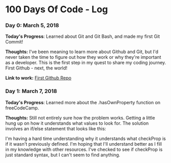 # 100 Days Of Code - Log

### Day 0: March 5, 2018

**Today's Progress**: Learned about Git and Git Bash, and made my first Git Commit!

**Thoughts:** I've been meaning to learn more about Github and Git, but I'd never taken the time to figure out how they work or why they're important as a developer. This is the first step in my quest to share my coding journey. First Github - next, the world!

**Link to work:** [First Github Repo](https://github.com/emilyrhanka/myappsample)

### Day 1: March 7, 2018

**Today's Progress**: Learned more about the .hasOwnProperty function on freeCodeCamp.

**Thoughts:** Still not entirely sure how the problem works. Getting a little hung up on how it understands what values to look for. The solution involves an if/else statement that looks like this:
  
  <script>
  var myObj = {
  gift: "pony",
  pet: "kitten",
  bed: "sleigh"
};

function checkObj(checkProp) {
  // Your Code Here
  if (myObj.hasOwnProperty(checkProp)) {
    return myObj[checkProp];
  } else {
    return "Not Found";}
}

// Test your code by modifying these values
checkObj("gift");
</script>

I'm having a hard time understanding why it understands what checkProp is if it wasn't previously defined. I'm hoping that I'll understand better as I fill in my knowledge with other resources. I've checked to see if checkProp is just standard syntax, but I can't seem to find anything.
